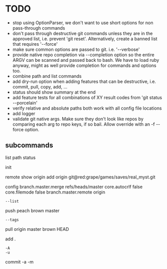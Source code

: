 TODO
====

* stop using OptionParser, we don't want to use short options for non pass-through commands
* don't pass through destructive git commands unless they are in the approved
  list, i.e. prevent 'git reset'.  Alternatively, create a banned list that requires '--force'
* make sure common options are passed to git. i.e. '--verbose'
* provide native repo completion via --completion option so the entire ARGV can
  be scanned and passed back to bash.  We have to load ruby anyway, might as
  well provide completion for commands and options too.
* combine path and list commands
* add dry-run option when adding features that can be destructive, i.e. commit,
  pull, copy, add, ...
* status should show summary at the end
* add feature tests for all combinations of XY result codes from 'git status --porcelain'
* verify relative and absolute paths both work with all config file locations
* add logger
* validate git native args.  Make sure they don't look like repos by comparing
  each arg to repo keys, if so bail.  Allow override with an -f --force option.

subcommands
----------

  list
  path
  status

  init

  remote
    <no arg>
    show origin
    add origin git@red:grape/games/saves/real_myst.git

  config
    <no arg>
    branch.master.merge refs/heads/master
    core.autocrlf false
    core.filemode false
    branch.master.remote origin

    --list

  push
    <no arg>
    peach
    brown master

    --tags


  pull
    <no arg>
    origin master
    brown HEAD

  add
    <no arg>
    .

    -A
    -u

  commit
    -a
    -m

